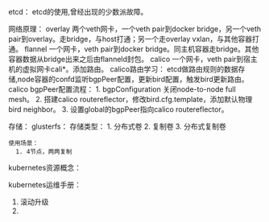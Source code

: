 
etcd：
	etcd的使用,曾经出现的少数派故障。

网络原理：
  overlay
    两个veth网卡，一个veth pair到docker bridge，另一个veth pair到overlay。走bridge，与host打通；另一个走overlay vxlan，与其他容器打通。
  flannel
    一个网卡，veth pair到docker bridge。同主机容器走bridge。其他容器数据从bridge出来之后由flanneld封包。
  calico
    一个网卡，veth pair到宿主机的虚拟网卡cali*。添加路由。
    calico路由学习：
      etcd做路由规则的数据存储,node容器的confd监听bgpPeer配置，更新bird配置，触发bird更新路由。
    calico bgpPeer配置流程：
      1. bgpConfiguration 关闭node-to-node full mesh。
      2. 搭建calico routereflector，修改bird.cfg.template，添加默认物理bird neighbor。
      3. 设置global的bgpPeer指向calico routereflector。

存储：
  glusterfs：
    存储类型：
      1. 分布式卷
      2. 复制卷
      3. 分布式复制卷

    使用场景：
      1. 4节点，两两复制

kubernetes资源概念：

kubernetes运维手册：
  1. 滚动升级
  2. 

